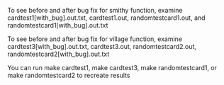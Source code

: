 To see before and after bug fix for smithy function, examine cardtest1[with_bug].out.txt, cardtest1.out, randomtestcard1.out, and randomtestcard1[with_bug].out.txt  
  
To see before and after bug fix for village function, examine cardtest3[with_bug].out.txt, cardtest3.out, randomtestcard2.out, randomtestcard2[with_bug].out.txt

You can run make cardtest1, make cardtest3, make randomtestcard1, or make randomtestcard2 to recreate results

